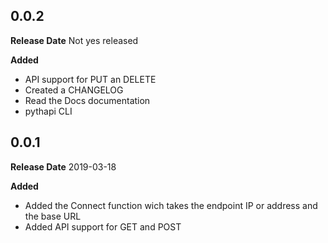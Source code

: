 ## 0.0.2
**Release Date** Not yes released

**Added**

* API support for PUT an DELETE
* Created a CHANGELOG
* Read the Docs documentation
* pythapi CLI

## 0.0.1
**Release Date** 2019-03-18

**Added**

* Added the Connect function wich takes the endpoint IP or address and the base URL
* Added API support for GET and POST
